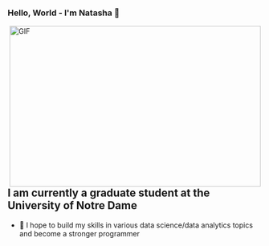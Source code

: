 ### Hello, World - I'm Natasha 👋

 <img align="right" alt="GIF" src="https://github.com/arsentieva/arsentieva/blob/main/code.gif?raw=true" width="500" height="320" />

## I am currently a graduate student at the University of Notre Dame
- 👯 I hope to build my skills in various data science/data analytics topics and become a stronger programmer
